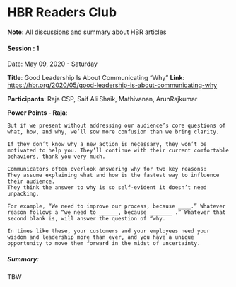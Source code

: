 # HBR Readers Club

**Note:** All discussions and summary about HBR articles




#### Session : 1

Date: May 09, 2020 - Saturday

**Title**: Good Leadership Is About Communicating “Why”
**Link**: https://hbr.org/2020/05/good-leadership-is-about-communicating-why

**Participants**: Raja CSP, Saif Ali Shaik, Mathivanan, ArunRajkumar

**Power Points - Raja**:
```
But if we present without addressing our audience’s core questions of what, how, and why, we’ll sow more confusion than we bring clarity.

If they don’t know why a new action is necessary, they won’t be motivated to help you. They’ll continue with their current comfortable behaviors, thank you very much.

Communicators often overlook answering why for two key reasons:
They assume explaining what and how is the fastest way to influence their audience.
They think the answer to why is so self-evident it doesn’t need unpacking.

For example, “We need to improve our process, because ____.” Whatever reason follows a “we need to ______, because _______ .” Whatever that second blank is, will answer the question of “why.

In times like these, your customers and your employees need your wisdom and leadership more than ever, and you have a unique opportunity to move them forward in the midst of uncertainty. 
```

##### Summary:
TBW
